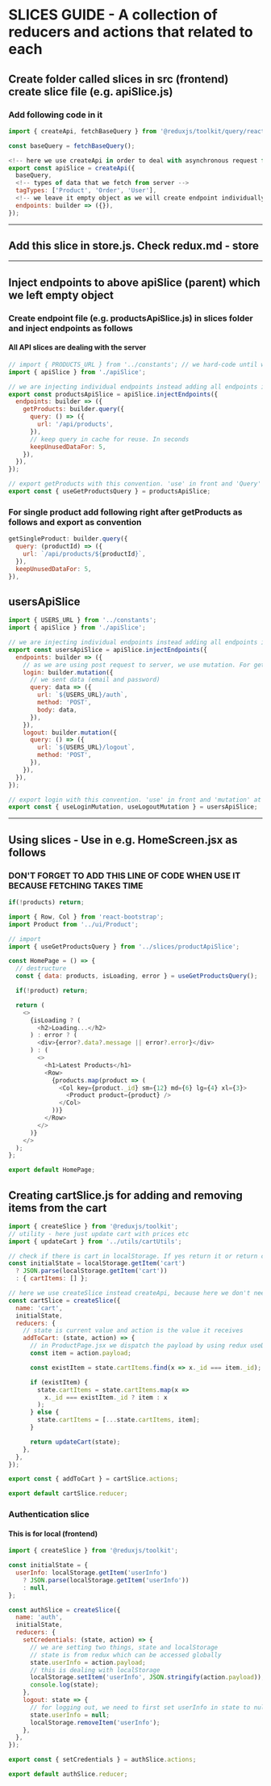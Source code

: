 # SLICES GUIDE - A collection of reducers and actions that related to each 

## Create folder called slices in src (frontend) create slice file (e.g. apiSlice.js)

### Add following code in it
```js
import { createApi, fetchBaseQuery } from '@reduxjs/toolkit/query/react';

const baseQuery = fetchBaseQuery();

<!-- here we use createApi in order to deal with asynchronous request for endpoints -->
export const apiSlice = createApi({
  baseQuery,
  <!-- types of data that we fetch from server -->
  tagTypes: ['Product', 'Order', 'User'],
  <!-- we leave it empty object as we will create endpoint individually and inject  -->
  endpoints: builder => ({}),
});
```

---

## Add this slice in store.js. Check redux.md - store

---

## Inject endpoints to above apiSlice (parent) which we left empty object

### Create endpoint file (e.g. productsApiSlice.js) in slices folder and inject endpoints as follows

#### All API slices are dealing with the server
```js
// import { PRODUCTS_URL } from '../constants'; // we hard-code until we fixed the .env issue
import { apiSlice } from './apiSlice';

// we are injecting individual endpoints instead adding all endpoints in apiSlice.js
export const productsApiSlice = apiSlice.injectEndpoints({
  endpoints: builder => ({
    getProducts: builder.query({
      query: () => ({
        url: '/api/products',
      }),
      // keep query in cache for reuse. In seconds
      keepUnusedDataFor: 5,
    }),
  }),
});

// export getProducts with this convention. 'use' in front and 'Query' at the end
export const { useGetProductsQuery } = productsApiSlice;

```

### For single product add following right after getProducts as follows and export as convention
```js
getSingleProduct: builder.query({
  query: (productId) => ({
    url: `/api/products/${productId}`,
  }),
  keepUnusedDataFor: 5,
}),
```

## usersApiSlice
```js
import { USERS_URL } from '../constants';
import { apiSlice } from './apiSlice';

// we are injecting individual endpoints instead adding all endpoints in apiSlice.js
export const usersApiSlice = apiSlice.injectEndpoints({
  endpoints: builder => ({
    // as we are using post request to server, we use mutation. For get, we can use query
    login: builder.mutation({
      // we sent data (email and password)
      query: data => ({
        url: `${USERS_URL}/auth`,
        method: 'POST',
        body: data,
      }),
    }),
    logout: builder.mutation({
      query: () => ({
        url: `${USERS_URL}/logout`,
        method: 'POST',
      }),
    }),
  }),
});

// export login with this convention. 'use' in front and 'mutation' at the end as it's mutation
export const { useLoginMutation, useLogoutMutation } = usersApiSlice;

```

---

## Using slices - Use in e.g. HomeScreen.jsx as follows

### DON'T FORGET TO ADD THIS LINE OF CODE WHEN USE IT BECAUSE FETCHING TAKES TIME
```js
if(!products) return;
```

```js
import { Row, Col } from 'react-bootstrap';
import Product from '../ui/Product';

// import
import { useGetProductsQuery } from '../slices/productApiSlice';

const HomePage = () => {
  // destructure
  const { data: products, isLoading, error } = useGetProductsQuery();

  if(!product) return;

  return (
    <>
      {isLoading ? (
        <h2>Loading...</h2>
      ) : error ? (
        <div>{error?.data?.message || error?.error}</div>
      ) : (
        <>
          <h1>Latest Products</h1>
          <Row>
            {products.map(product => (
              <Col key={product._id} sm={12} md={6} lg={4} xl={3}>
                <Product product={product} />
              </Col>
            ))}
          </Row>
        </>
      )}
    </>
  );
};

export default HomePage;
```

## Creating cartSlice.js for adding and removing items from the cart
```js
import { createSlice } from '@reduxjs/toolkit';
// utility - here just update cart with prices etc
import { updateCart } from '../utils/cartUtils';

// check if there is cart in localStorage. If yes return it or return cartItems which is empty array
const initialState = localStorage.getItem('cart')
  ? JSON.parse(localStorage.getItem('cart'))
  : { cartItems: [] };

// here we use createSlice instead createApi, because here we don't need async/await etc
const cartSlice = createSlice({
  name: 'cart',
  initialState,
  reducers: {
    // state is current value and action is the value it receives
    addToCart: (state, action) => {
      // in ProductPage.jsx we dispatch the payload by using redux useDispatch
      const item = action.payload;

      const existItem = state.cartItems.find(x => x._id === item._id);

      if (existItem) {
        state.cartItems = state.cartItems.map(x =>
          x._id === existItem._id ? item : x
        );
      } else {
        state.cartItems = [...state.cartItems, item];
      }

      return updateCart(state);
    },
  },
});

export const { addToCart } = cartSlice.actions;

export default cartSlice.reducer;

```

### Authentication slice
#### This is for local (frontend)
```js
import { createSlice } from '@reduxjs/toolkit';

const initialState = {
  userInfo: localStorage.getItem('userInfo')
    ? JSON.parse(localStorage.getItem('userInfo'))
    : null,
};

const authSlice = createSlice({
  name: 'auth',
  initialState,
  reducers: {
    setCredentials: (state, action) => {
      // we are setting two things, state and localStorage
      // state is from redux which can be accessed globally
      state.userInfo = action.payload;
      // this is dealing with localStorage
      localStorage.setItem('userInfo', JSON.stringify(action.payload));
      console.log(state);
    },
    logout: state => {
      // for logging out, we need to first set userInfo in state to null and then remove userInfo from localStorage
      state.userInfo = null;
      localStorage.removeItem('userInfo');
    },
  },
});

export const { setCredentials } = authSlice.actions;

export default authSlice.reducer;
```
